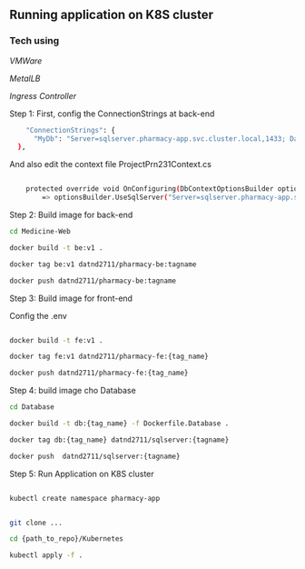 ## Running application on K8S cluster

### Tech using

*VMWare*

*MetalLB*

*Ingress Controller*

Step 1: First, config the ConnectionStrings at back-end

```bash
    "ConnectionStrings": {
      "MyDb": "Server=sqlserver.pharmacy-app.svc.cluster.local,1433; Database=MedicineWeb; User Id=sa; Password=DatLaid234555@Xy; MultipleActiveResultSets=true; TrustServerCertificate=True"
  },
```

And also edit the context file ProjectPrn231Context.cs

```bash

    protected override void OnConfiguring(DbContextOptionsBuilder optionsBuilder)
        => optionsBuilder.UseSqlServer("Server=sqlserver.pharmacy-app.svc.cluster.local,1433; Database=MedicineWeb; User Id=sa; Password=DatLaid234555@Xy; MultipleActiveResultSets=true; TrustServerCertificate=True");


```

Step 2: Build image for back-end

```bash
cd Medicine-Web

docker build -t be:v1 .

docker tag be:v1 datnd2711/pharmacy-be:tagname

docker push datnd2711/pharmacy-be:tagname

```

Step 3: Build image for front-end

Config the .env

```bash


```

```bash
docker build -t fe:v1 .

docker tag fe:v1 datnd2711/pharmacy-fe:{tag_name}

docker push datnd2711/pharmacy-fe:{tag_name}
```

Step 4: build image cho Database

```bash
cd Database

docker build -t db:{tag_name} -f Dockerfile.Database .

docker tag db:{tag_name} datnd2711/sqlserver:{tagname}

docker push  datnd2711/sqlserver:{tagname}

```
Step 5: Run Application on K8S cluster
```bash

kubectl create namespace pharmacy-app


git clone ...

cd {path_to_repo}/Kubernetes

kubectl apply -f .
```
